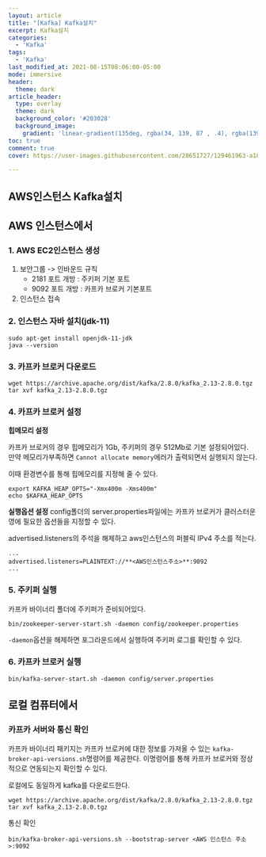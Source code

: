 ```yaml
---
layout: article
title: "[Kafka] Kafka설치"
excerpt: Kafka설치
categories:
  - 'Kafka'
tags:
  - 'Kafka'
last_modified_at: 2021-08-15T08:06:00-05:00
mode: immersive
header:
  theme: dark
article_header:
  type: overlay
  theme: dark
  background_color: '#203028'
  background_image:
    gradient: 'linear-gradient(135deg, rgba(34, 139, 87 , .4), rgba(139, 34, 139, .4))'
toc: true
comment: true
cover: https://user-images.githubusercontent.com/28651727/129461963-a184bd40-5679-4f84-87ce-4420f82d8c54.png

---
```


## AWS인스턴스 Kafka설치

## AWS 인스턴스에서

### 1. AWS EC2인스턴스 생성

1. 보안그룹 -> 인바운드 규칙
   - 2181 포트 개방 : 주키퍼 기본 포트
   - 9092 포트 개방 : 카프카 브로커 기본포트
2. 인스턴스 접속


### 2. 인스턴스 자바 설치(jdk-11)
```
sudo apt-get install openjdk-11-jdk
java --version
```
### 3. 카프카 브로커 다운로드
```
wget https://archive.apache.org/dist/kafka/2.8.0/kafka_2.13-2.8.0.tgz
tar xvf kafka_2.13-2.8.0.tgz
```

### 4. 카프카 브로커 설정

**힙메모리 설정**

카프카 브로커의 경우 힙메모리가 1Gb, 주키퍼의 경우 512Mb로 기본 설정되어있다.  
만약 메모리가부족하면 `Cannot allocate memory`에러가 출력되면서 실행되지 않는다.

이때 환경변수를 통해 힙메모리를 지정해 줄 수 있다.

```
export KAFKA_HEAP_OPTS="-Xmx400m -Xms400m"
echo $KAFKA_HEAP_OPTS
```

**실행옵션 설정**
config폴더의 server.properties파일에는 카프카 브로커가 클러스터운영에 필요한 옵션들을 지정할 수 있다.

advertised.listeners의 주석을 해제하고 aws인스턴스의 퍼블릭 IPv4 주소를 적는다.

```
...
advertised.listeners=PLAINTEXT://**<AWS인스턴스주소>**:9092
...
```

### 5. 주키퍼 실행
카프카 바이너리 폴더에 주키퍼가 준비되어있다.

```
bin/zookeeper-server-start.sh -daemon config/zookeeper.properties
```

`-daemon`옵션을 해제하면 포그라운드에서 실행하여 주키퍼 로그를 확인할 수 있다.


### 6. 카프카 브로커 실행

```
bin/kafka-server-start.sh -daemon config/server.properties
```

## 로컬 컴퓨터에서

### 카프카 서버와 통신 확인

카프카 바이너리 패키지는 카프카 브로커에 대한 정보를 가져올 수 있는 `kafka-broker-api-versions.sh`명령어를 제공한다. 이명령어를 통해 카프카 브로커와 정상적으로 연동되는지 확인할 수 있다.

로컬에도 동일하게 kafka를 다운로드한다.
```
wget https://archive.apache.org/dist/kafka/2.8.0/kafka_2.13-2.8.0.tgz
tar xvf kafka_2.13-2.8.0.tgz
```

통신 확인
```
bin/kafka-broker-api-versions.sh --bootstrap-server <AWS 인스턴스 주소>:9092
```